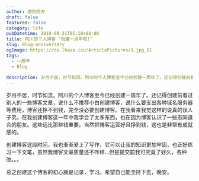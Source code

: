 ```yaml
---
author: 游钓四方
draft: false
featured: false
category: life
pubDatetime: 2019-08-31T05:18+08:00
title: 阿川的个人博客 "创建一周年啦!"
slug: Blog-anniversary
ogImage: https://cos.lhasa.icu/ArticlePictures/1.jpg_81
tags:
  - 一周年
  - Blog
  
description: 岁月不居，时节如流。阿川的个人博客至今已经创建一周年了。还记得创建前看过别人的一些博客文章...
---
```


岁月不居，时节如流。阿川的个人博客至今已经创建一周年了。还记得创建前看过别人的一些博客文章，说什么不推荐小白创建博客，说什么要支出各种域名服务器等费用，博客还挣不到钱，完全没必要创建博客。在我看来我觉这样的说真的误人子弟。在我创建博客这一年中我学会了太多东西，也在因为博客认识了一些志同道合的朋友。这些远比那些钱重要。当然把博客运营好且挣到钱，这也是非常有成就感的。

创建博客这段时间，我也渐渐爱上了写作，它可以让我的知识更加牢固，也正好练习一下文笔，虽然我博客文章质量还不咋样...但是提交前我可究竟了好久，各种改。。。

总之创建这个博客的初心就是记录，学习。希望自己能坚持下去，晚安。